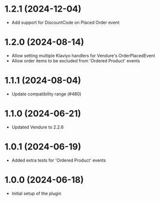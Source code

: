 # 1.2.1 (2024-12-04)

- Add support for DiscountCode on Placed Order event

# 1.2.0 (2024-08-14)

- Allow setting multiple Klaviyo handlers for Vendure's OrderPlacedEvent
- Allow order items to be excluded from 'Ordered Product' events

# 1.1.1 (2024-08-04)

- Update compatibility range (#480)

# 1.1.0 (2024-06-21)

- Updated Vendure to 2.2.6

# 1.0.1 (2024-06-19)

- Added extra tests for 'Ordered Product' events

# 1.0.0 (2024-06-18)

- Initial setup of the plugin
